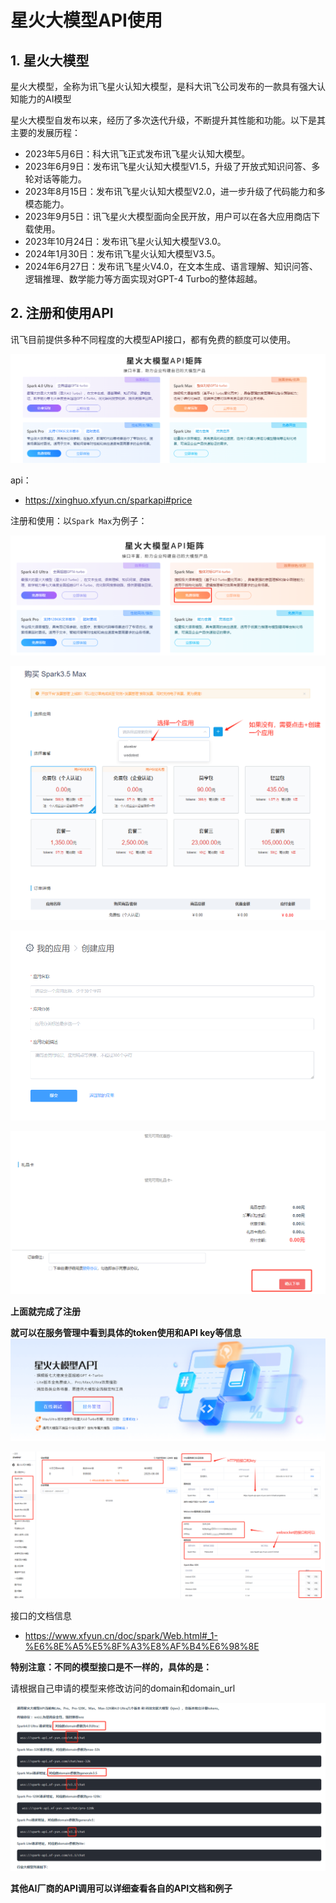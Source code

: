 
# 星火大模型API使用

## 1. 星火大模型

星火大模型，全称为讯飞星火认知大模型，是科大讯飞公司发布的一款具有强大认知能力的AI模型


星火大模型自发布以来，经历了多次迭代升级，不断提升其性能和功能。以下是其主要的发展历程：

- 2023年5月6日：科大讯飞正式发布讯飞星火认知大模型。
- 2023年6月9日：发布讯飞星火认知大模型V1.5，升级了开放式知识问答、多轮对话等能力。
- 2023年8月15日：发布讯飞星火认知大模型V2.0，进一步升级了代码能力和多模态能力。
- 2023年9月5日：讯飞星火大模型面向全民开放，用户可以在各大应用商店下载使用。
- 2023年10月24日：发布讯飞星火认知大模型V3.0。
- 2024年1月30日：发布讯飞星火认知大模型V3.5。
- 2024年6月27日：发布讯飞星火V4.0，在文本生成、语言理解、知识问答、逻辑推理、数学能力等方面实现对GPT-4 Turbo的整体超越。




## 2. 注册和使用API

讯飞目前提供多种不同程度的大模型API接口，都有免费的额度可以使用。

![](img/yyq-2025-03-07-22-28-49.png)

api：

- https://xinghuo.xfyun.cn/sparkapi#price


注册和使用：以`Spark Max`为例子：

![](img/yyq-2025-03-07-22-33-16.png)

![](img/yyq-2025-03-07-22-34-49.png)

![](img/yyq-2025-03-07-22-35-11.png)

![](img/yyq-2025-03-07-22-36-20.png)

**上面就完成了注册**


**就可以在服务管理中看到具体的token使用和API key等信息**
![](img/yyq-2025-03-07-22-35-55.png)


![](img/yyq-2025-03-07-22-41-24.png)


接口的文档信息

- https://www.xfyun.cn/doc/spark/Web.html#_1-%E6%8E%A5%E5%8F%A3%E8%AF%B4%E6%98%8E



**特别注意：不同的模型接口是不一样的，具体的是：**

请根据自己申请的模型来修改访问的domain和domain_url

![](img/yyq-2025-03-07-22-43-56.png)



**其他AI厂商的API调用可以详细查看各自的API文档和例子**
